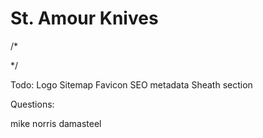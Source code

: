 # St. Amour Knives

/*

*/

Todo:
Logo
Sitemap
Favicon
SEO metadata
Sheath section


Questions:





mike norris
damasteel

